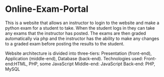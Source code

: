# Online-Exam-Portal
This is a website that allows an instructor to login to the website and make a python exam for a student to take. 
When the student logs in they can take any exams that the instructor has posted. 
The exams are then graded automatically via php and the instructor has the ability to make any changes to a graded exam before posting the results to the student.

Website architecture is divided into three-tiers: Presentation (front-end), Application (middle-end), Database (back-end).
Technologies used:
  Front-end:HTML, PHP, some JavaScript
  Middle-end: JavaScript
  Back-end: PHP, MySQL
